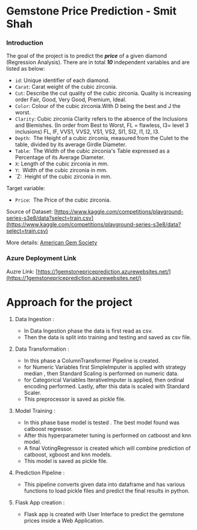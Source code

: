 # Gemstone Price Prediction - Smit Shah
### Introduction
The goal of the project is to predict the ***price*** of a given diamond (Regression Analysis). There are in total ***10*** independent variables and are listed as below: 
- `id`:  Unique identifier of each diamond.
- `Carat`:  Carat weight of the cubic zirconia.
- `Cut`:   Describe the cut quality of the cubic zirconia. Quality is increasing order Fair, Good, Very Good,  Premium, Ideal.
- `Color`:  Colour of the cubic zirconia.With D being the best and J the worst.
- `Clarity`:  Cubic zirconia Clarity refers to the absence of the Inclusions and Blemishes. (In order from Best to Worst, FL = flawless, I3= level 3 inclusions) FL, IF, VVS1, VVS2, VS1, VS2, SI1, SI2, I1, I2, I3.
- `Depth`:  The Height of a cubic zirconia, measured from the Culet to the table, divided by its average Girdle Diameter.
- `Table`:  The Width of the cubic zirconia's Table expressed as a Percentage of its Average Diameter.
- `X`:  Length of the cubic zirconia in mm.
- `Y`:  Width of the cubic zirconia in mm.
- `Z:  Height of the cubic zirconia in mm.

Target variable:
- `Price`:  The Price of the cubic zirconia.

Source of Dataset: [https://www.kaggle.com/competitions/playground-series-s3e8/data?select=train.csv](https://www.kaggle.com/competitions/playground-series-s3e8/data?select=train.csv)

More details: [American Gem Society](https://www.americangemsociety.org/ags-diamond-grading-system/)

### Azure Deployment Link
Auzre Link: [https://1gemstonepriceprediction.azurewebsites.net/](https://1gemstonepriceprediction.azurewebsites.net/)

# Approach for the project 

1. Data Ingestion : 
    * In Data Ingestion phase the data is first read as csv. 
    * Then the data is split into training and testing and saved as csv file.

2. Data Transformation : 
    * In this phase a ColumnTransformer Pipeline is created.
    * for Numeric Variables first SimpleImputer is applied with strategy median , then Standard Scaling is performed on numeric data.
    * for Categorical Variables IterativeImputer is applied, then ordinal encoding performed. Lastly, after this data is scaled with Standard Scaler.
    * This preprocessor is saved as pickle file.

3. Model Training : 
    * In this phase base model is tested . The best model found was catboost regressor.
    * After this hyperparameter tuning is performed on catboost and knn model.
    * A final VotingRegressor is created which will combine prediction of catboost, xgboost and knn models.
    * This model is saved as pickle file.

4. Prediction Pipeline : 
    * This pipeline converts given data into dataframe and has various functions to load pickle files and predict the final results in python.

5. Flask App creation : 
    * Flask app is created with User Interface to predict the gemstone prices inside a Web Application.
  
